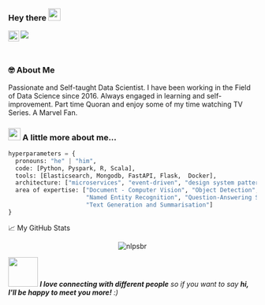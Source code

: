 ### Hey there <img src="https://media.giphy.com/media/hvRJCLFzcasrR4ia7z/giphy.gif" width="25px">


<a href="https://www.linkedin.com/in/sbrvrm/">
  <img align="left" alt="Subir's LinkedIN" width="22px" src="https://raw.githubusercontent.com/peterthehan/peterthehan/master/assets/linkedin.svg" />
</a>

![](https://visitor-badge.glitch.me/badge?page_id=sbrvrm.sbrvrm)

<br />


### 🤓 About Me
  <p>
  Passionate and Self-taught Data Scientist.
  I have been working in the Field of Data Science since 2016. Always engaged in learning and self-improvement.
  Part time Quoran and enjoy some of my time watching TV Series. A Marvel Fan.
  <p/>
  
### <img src="https://media.giphy.com/media/VgCDAzcKvsR6OM0uWg/giphy.gif" width="25"> A little more about me...  

```python
hyperparameters = {
  pronouns: "he" | "him",
  code: [Python, Pyspark, R, Scala],
  tools: [Elasticsearch, Mongodb, FastAPI, Flask,  Docker],
  architecture: ["microservices", "event-driven", "design system pattern"],
  area of expertise: ["Document - Computer Vision", "Object Detection",
                      "Named Entity Recognition", "Question-Answering Systems",
                      "Text Generation and Summarisation"]
}
```

📈 My GitHub Stats

<p align="center"> <img src="https://github-readme-stats.vercel.app/api?username=nlpsbr&show_icons=true&theme=gotham" alt="nlpsbr" />


<img src="https://media.giphy.com/media/LnQjpWaON8nhr21vNW/giphy.gif" width="60"> <em><b>I love connecting with different people</b> so if you want to say <b>hi, I'll be happy to meet you more!</b> :)</em>
